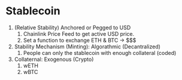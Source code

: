 # Stablecoin

1. (Relative Stability) Anchored or Pegged to USD
    1. Chainlink Price Feed to get active USD price.
    2. Set a function to exchange ETH & BTC -> $$$
2. Stability Mechanism (Minting): Algorathmic (Decantralized)
    1. People can only the stablecoin with enough collateral (coded)
3. Collaternal: Exogenous (Crypto)
    1. wETH
    2. wBTC
